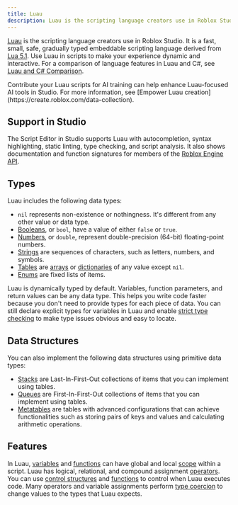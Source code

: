 ```yaml
---
title: Luau
description: Luau is the scripting language creators use in Roblox Studio.
---
```


[Luau](https://luau-lang.org) is the scripting language creators use in Roblox Studio. It is a fast, small, safe, gradually typed embeddable scripting language derived from [Lua 5.1](https://www.lua.org/pil/5.1.html). Use Luau in scripts to make your experience dynamic and interactive. For a comparison of language features in Luau and C#, see [Luau and C# Comparison](../luau/luau-csharp-comparison.md).

<Alert severity="success">
Contribute your Luau scripts for AI training can help enhance Luau-focused AI tools in Studio. For more information, see [Empower Luau creation](https://create.roblox.com/data-collection).
</Alert>

## Support in Studio

The Script Editor in Studio supports Luau with autocompletion, syntax highlighting, static linting, type checking, and script analysis. It also shows documentation and function signatures for members of the [Roblox Engine API](/reference/engine).

## Types

Luau includes the following data types:

- `nil` represents non-existence or nothingness. It's different from any other value or data type.
- [Booleans](../luau/booleans.md), or `bool`, have a value of either `false` or `true`.
- [Numbers](../luau/numbers.md), or `double`, represent double-precision (64-bit) floating-point numbers.
- [Strings](../luau/strings.md) are sequences of characters, such as letters, numbers, and symbols.
- [Tables](../luau/tables.md) are [arrays](../luau/tables.md#arrays) or [dictionaries](../luau/tables.md#dictionaries) of any value except `nil`.
- [Enums](../luau/enums.md) are fixed lists of items.

Luau is dynamically typed by default. Variables, function parameters, and return values can be any data type. This helps you write code faster because you don't need to provide types for each piece of data. You can still declare explicit types for variables in Luau and enable [strict type checking](https://luau-lang.org/typecheck) to make type issues obvious and easy to locate.

## Data Structures

You can also implement the following data structures using primitive data types:

- [Stacks](../luau/stacks.md) are Last-In-First-Out collections of items that you can implement using tables.
- [Queues](../luau/queues.md) are First-In-First-Out collections of items that you can implement using tables.
- [Metatables](../luau/metatables.md) are tables with advanced configurations that can achieve functionalities such as storing pairs of keys and values and calculating arithmetic operations.

## Features

In Luau, [variables](../luau/variables.md) and [functions](../luau/functions.md) can have global and local [scope](../luau/scope.md) within a script. Luau has logical, relational, and compound assignment [operators](../luau/operators.md). You can use [control structures](../luau/control-structures.md) and [functions](../luau/functions.md) to control when Luau executes code. Many operators and variable assignments perform [type coercion](../luau/type-coercion.md) to change values to the types that Luau expects.
